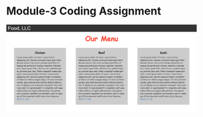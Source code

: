 # Module-3 Coding Assignment

<img src="https://github.com/ArtilleryTrigger/Module-3-Coding-Assignment/blob/master/Module%203.png?raw=true">
